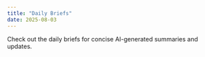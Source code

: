 ```yaml
---
title: "Daily Briefs"
date: 2025-08-03
---
```


Check out the daily briefs for concise AI-generated summaries and updates.

